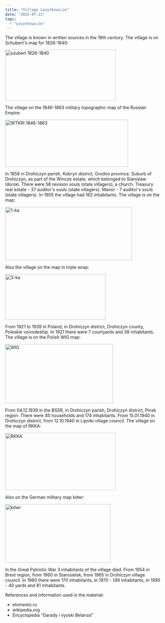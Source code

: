 ```yaml
---
title: "Village Lezytkowicze"
date: "2025-07-21"
tags: 
  - "Lezytkowicze"
---
```


The village is known in written sources in the 19th century. The village is on Schubert's map for 1826-1840:

<img width="359" height="164" alt="szubert 1826-1840" src="https://github.com/user-attachments/assets/bbb237e8-4c38-434e-a1d1-2d307ffa9fb5" />

The village on the 1846-1863 military topographic map of the Russian Empire:

<img width="399" height="152" alt="WTKRI 1846-1863" src="https://github.com/user-attachments/assets/8d360782-35d1-40cf-8b96-edb67179c3e9" />

In 1858 in Drohiczyn parish, Kobryn district, Grodno province. Suburb of Drohiczyn, as part of the Wincze estate, which belonged to Stanislaw Idorski. There were 58 revision souls (state villagers), a church. Treasury real estate - 37 auditor's souls (state villagers). Manor - 7 auditor's souls (state villagers). In 1905 the village had 162 inhabitants. The village is on the map:

<img width="411" height="172" alt="1-ka" src="https://github.com/user-attachments/assets/d6b4ccf5-8d3d-4162-aa9a-1ac7bd7184bf" />

Also the village on the map in triple wrap:

<img width="326" height="147" alt="3-ka" src="https://github.com/user-attachments/assets/ca43f93e-ed33-4996-b2b8-d9742fe6e0a2" />

From 1921 to 1939 in Poland, in Drohiczyn district, Drohiczyn county, Poleskie voivodeship. In 1921 there were 7 courtyards and 38 inhabitants. The village is on the Polish WIG map:

<img width="350" height="191" alt="WIG" src="https://github.com/user-attachments/assets/2cf9db8d-f9a8-473f-9893-fd86936bad56" />

From 04.12.1939 in the BSSR, in Drohiczyn parish, Drohiczyn district, Pinsk region. There were 45 households and 174 inhabitants. From 15.01.1940 in Drohiczyn district, from 12.10.1940 in Lipniki village council. The village on the map of RKKA:

<img width="359" height="185" alt="RKKA" src="https://github.com/user-attachments/assets/0d2c0c7b-7ac8-44b7-8361-e09f21fffe1a" />

Also on the German military map kdwr:

<img width="342" height="189" alt="kdwr" src="https://github.com/user-attachments/assets/b0519318-86d7-44bc-86e2-61ac40dfa077" />

In the Great Patriotic War 3 inhabitants of the village died. From 1954 in Brest region, from 1960 in Starosielsk, from 1965 in Drohiczyn village council. In 1960 there were 170 inhabitants, in 1970 - 149 inhabitants, in 1995 - 40 yards and 81 inhabitants.

References and information used in the material:
- etomesto.ru
- wikipedia.org
- Encyclopedia “Garady i vyoski Belarusi”

